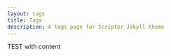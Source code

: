 ```yaml
---
layout: tags
title: Tags
description: A tags page for Scriptor Jekyll theme
---
```


TEST with content